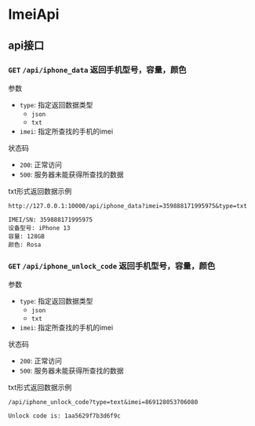 # ImeiApi

## api接口

### ``GET`` ``/api/iphone_data`` 返回手机型号，容量，颜色

参数
- ``type``: 指定返回数据类型
  - ``json``
  - ``txt``
- ``imei``: 指定所查找的手机的imei

状态码
- ``200``: 正常访问
- ``500``: 服务器未能获得所查找的数据

txt形式返回数据示例

```http://127.0.0.1:10000/api/iphone_data?imei=359888171995975&type=txt```

```bazaar
IMEI/SN: 359888171995975
设备型号: iPhone 13
容量: 128GB
颜色: Rosa
```

###  ``GET`` ``/api/iphone_unlock_code`` 返回手机型号，容量，颜色

参数
- ``type``: 指定返回数据类型
  - ``json``
  - ``txt``
- ``imei``: 指定所查找的手机的imei

状态码
- ``200``: 正常访问
- ``500``: 服务器未能获得所查找的数据

txt形式返回数据示例

```/api/iphone_unlock_code?type=text&imei=869128053706080```

```
Unlock code is: 1aa5629f7b3d6f9c
```

